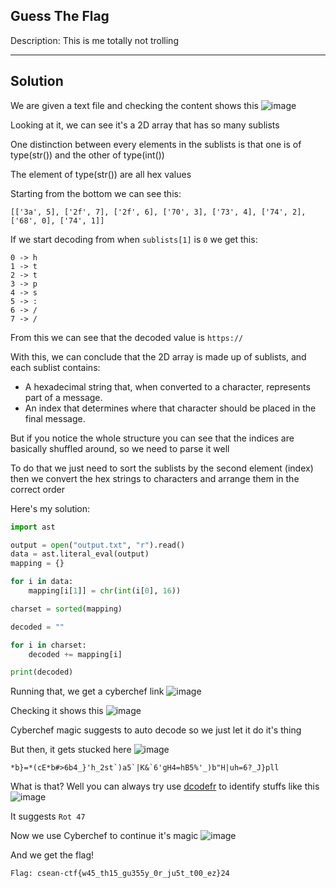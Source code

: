 ## Guess The Flag

Description: This is me totally not trolling

---
Solution
---

We are given a text file and checking the content shows this
![image](https://github.com/user-attachments/assets/d66217bd-0252-4f6e-b71f-583260abdf34)

Looking at it, we can see it's a 2D array that has so many sublists

One distinction between every elements in the sublists is that one is of type(str()) and the other of type(int())

The element of type(str()) are all hex values 

Starting from the bottom we can see this:

```
[['3a', 5], ['2f', 7], ['2f', 6], ['70', 3], ['73', 4], ['74', 2], ['68', 0], ['74', 1]]
```

If we start decoding from when `sublists[1]` is `0` we get this:

```
0 -> h
1 -> t
2 -> t
3 -> p
4 -> s
5 -> :
6 -> /
7 -> /
```

From this we can see that the decoded value is `https://`

With this, we can conclude that the 2D array is made up of sublists, and each sublist contains:
- A hexadecimal string that, when converted to a character, represents part of a message.
- An index that determines where that character should be placed in the final message.


But if you notice the whole structure you can see that the indices are basically shuffled around, so we need to parse it well

To do that we just need to sort the sublists by the second element (index) then we convert the hex strings to characters and arrange them in the correct order

Here's my solution:

```python
import ast

output = open("output.txt", "r").read()
data = ast.literal_eval(output) 
mapping = {}

for i in data:
    mapping[i[1]] = chr(int(i[0], 16))

charset = sorted(mapping)

decoded = ""

for i in charset:
    decoded += mapping[i]

print(decoded)
```

Running that, we get a cyberchef link
![image](https://github.com/user-attachments/assets/5067610d-4e03-4ae1-aba9-dfbb9268c606)

Checking it shows this
![image](https://github.com/user-attachments/assets/c1e22261-5d6b-403d-8558-1639ff39beb3)

Cyberchef magic suggests to auto decode so we just let it do it's thing

But then, it gets stucked here
![image](https://github.com/user-attachments/assets/aab6781c-6d13-4607-8e8d-90d31385cd71)

```
*b}=*(cE*b#>6b4_}'h_2st`)a5`|K&`6'gH4=hB5%'_)b"H|uh=6?_J}pll
```

What is that? Well you can always try use [dcodefr](https://www.dcode.fr/cipher-identifier) to identify stuffs like this
![image](https://github.com/user-attachments/assets/51df86f2-df1b-4d10-ba8e-7397ff4c9159)

It suggests `Rot 47`

Now we use Cyberchef to continue it's magic
![image](https://github.com/user-attachments/assets/8abdd83d-f698-4688-b1d5-7dd199067a1a)

And we get the flag!

```
Flag: csean-ctf{w45_th15_gu355y_0r_ju5t_t00_ez}24
```



